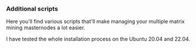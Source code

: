 ### Additional scripts
   
Here you'll find various scripts that'll make managing your multiple matrix mining masternodes a lot easier.
   

I have tested the whole installation process on the Ubuntu 20.04 and 22.04. 
   
   